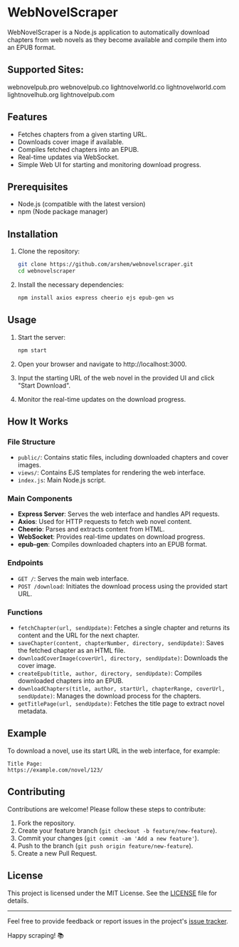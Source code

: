 # WebNovelScraper

WebNovelScraper is a Node.js application to automatically download chapters from web novels as they become available and compile them into an EPUB format.

## Supported Sites:
webnovelpub.pro
webnovelpub.co
lightnovelworld.co
lightnovelworld.com
lightnovelhub.org
lightnovelpub.com

## Features

- Fetches chapters from a given starting URL.
- Downloads cover image if available.
- Compiles fetched chapters into an EPUB.
- Real-time updates via WebSocket.
- Simple Web UI for starting and monitoring download progress.

## Prerequisites

- Node.js (compatible with the latest version)
- npm (Node package manager)

## Installation

1. Clone the repository:

    ```bash
    git clone https://github.com/arshem/webnovelscraper.git
    cd webnovelscraper
    ```

2. Install the necessary dependencies:

    ```bash
    npm install axios express cheerio ejs epub-gen ws
    ```

## Usage

1. Start the server:

    ```bash
    npm start
    ```

2. Open your browser and navigate to http://localhost:3000.

3. Input the starting URL of the web novel in the provided UI and click "Start Download".

4. Monitor the real-time updates on the download progress.

## How It Works

### File Structure

- `public/`: Contains static files, including downloaded chapters and cover images.
- `views/`: Contains EJS templates for rendering the web interface.
- `index.js`: Main Node.js script.

### Main Components

- **Express Server**: Serves the web interface and handles API requests.
- **Axios**: Used for HTTP requests to fetch web novel content.
- **Cheerio**: Parses and extracts content from HTML.
- **WebSocket**: Provides real-time updates on download progress.
- **epub-gen**: Compiles downloaded chapters into an EPUB format.

### Endpoints

- `GET /`: Serves the main web interface.
- `POST /download`: Initiates the download process using the provided start URL.

### Functions

- `fetchChapter(url, sendUpdate)`: Fetches a single chapter and returns its content and the URL for the next chapter.
- `saveChapter(content, chapterNumber, directory, sendUpdate)`: Saves the fetched chapter as an HTML file.
- `downloadCoverImage(coverUrl, directory, sendUpdate)`: Downloads the cover image.
- `createEpub(title, author, directory, sendUpdate)`: Compiles downloaded chapters into an EPUB.
- `downloadChapters(title, author, startUrl, chapterRange, coverUrl, sendUpdate)`: Manages the download process for the chapters.
- `getTitlePage(url, sendUpdate)`: Fetches the title page to extract novel metadata.

## Example

To download a novel, use its start URL in the web interface, for example:

```
Title Page: 
https://example.com/novel/123/
```

## Contributing

Contributions are welcome! Please follow these steps to contribute:

1. Fork the repository.
2. Create your feature branch (`git checkout -b feature/new-feature`).
3. Commit your changes (`git commit -am 'Add a new feature'`).
4. Push to the branch (`git push origin feature/new-feature`).
5. Create a new Pull Request.

## License

This project is licensed under the MIT License. See the [LICENSE](LICENSE) file for details.

---

Feel free to provide feedback or report issues in the project's [issue tracker](https://github.com/arshem/webnovelscraper/issues).

Happy scraping! 📚